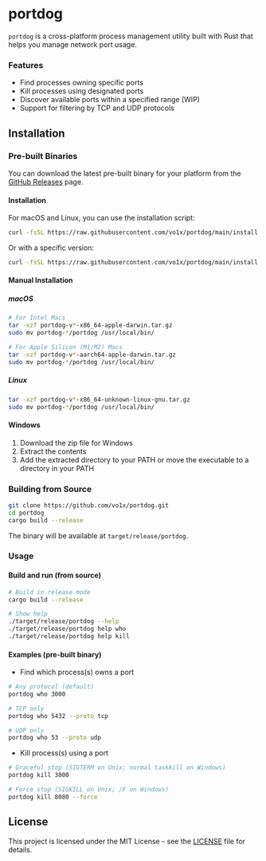 # portdog

`portdog` is a cross-platform process management utility built with Rust that helps you manage network port usage. 

### Features

- Find processes owning specific ports
- Kill processes using designated ports
- Discover available ports within a specified range (WIP)
- Support for filtering by TCP and UDP protocols

## Installation

### Pre-built Binaries

You can download the latest pre-built binary for your platform from the [GitHub Releases](https://github.com/vo1x/portdog/releases) page.

#### Installation

For macOS and Linux, you can use the installation script:

```bash
curl -fsSL https://raw.githubusercontent.com/vo1x/portdog/main/install.sh | bash
```

Or with a specific version:

```bash
curl -fsSL https://raw.githubusercontent.com/vo1x/portdog/main/install.sh | VERSION=v0.1.0 bash
```

#### Manual Installation

##### macOS
```bash
# For Intel Macs
tar -xzf portdog-v*-x86_64-apple-darwin.tar.gz
sudo mv portdog-*/portdog /usr/local/bin/

# For Apple Silicon (M1/M2) Macs
tar -xzf portdog-v*-aarch64-apple-darwin.tar.gz
sudo mv portdog-*/portdog /usr/local/bin/
```

##### Linux
```bash
tar -xzf portdog-v*-x86_64-unknown-linux-gnu.tar.gz
sudo mv portdog-*/portdog /usr/local/bin/
```

#### Windows
1. Download the zip file for Windows
2. Extract the contents
3. Add the extracted directory to your PATH or move the executable to a directory in your PATH

### Building from Source

```bash
git clone https://github.com/vo1x/portdog.git
cd portdog
cargo build --release
```
The binary will be available at `target/release/portdog`.

### Usage

#### Build and run (from source)
```bash
# Build in release mode
cargo build --release

# Show help
./target/release/portdog --help
./target/release/portdog help who
./target/release/portdog help kill
```
#### Examples (pre-built binary)

- Find which process(s) owns a port
```bash
# Any protocol (default)
portdog who 3000

# TCP only
portdog who 5432 --proto tcp

# UDP only
portdog who 53 --proto udp
```

- Kill process(s) using a port
```bash
# Graceful stop (SIGTERM on Unix; normal taskkill on Windows)
portdog kill 3000

# Force stop (SIGKILL on Unix; /F on Windows)
portdog kill 8080 --force
```

## License

This project is licensed under the MIT License - see the [LICENSE](LICENSE) file for details.
